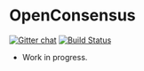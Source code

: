 # OpenConsensus
[![Gitter chat][gitter-image]][gitter-url]
[![Build Status][travis-image]][travis-url]

* Work in progress.

[travis-image]: https://travis-ci.org/bogdandrutu/openconsensus.svg?branch=master
[travis-url]: https://travis-ci.org/bogdandrutu/openconsensus
[gitter-image]: https://badges.gitter.im/census-instrumentation/big-hook.svg
[gitter-url]: https://gitter.im/census-instrumentation/big-hook?utm_source=badge&utm_medium=badge&utm_campaign=pr-badge&utm_content=badge